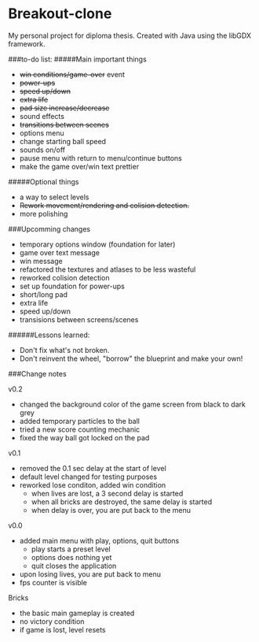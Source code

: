 # Breakout-clone
My personal project for diploma thesis. Created with Java using the libGDX framework.

###to-do list: 
#####Main important things
* <s>win conditions/game-over</s> event
* <s>power-ups 
 * speed up/down
 * extra life
 * pad size increase/decrease</s>
* sound effects
* <s>transitions between scenes</s>
* options menu
 * change starting ball speed
 * sounds on/off
* pause menu with return to menu/continue buttons
* make the game over/win text prettier
 
#####Optional things
- a way to select levels
- <s>Rework movement/rendering and colision detection.</s>
- more polishing

###Upcomming changes
* temporary options window (foundation for later)
* game over text message
* win message
* refactored the textures and atlases to be less wasteful
* reworked colision detection
* set up foundation for power-ups
 * short/long pad
 * extra life
 * speed up/down
* transisions between screens/scenes

######Lessons learned:
- Don't fix what's not broken.
- Don't reinvent the wheel, "borrow" the blueprint and make your own!

###Change notes

v0.2
* changed the background color of the game screen from black to dark grey
* added temporary particles to the ball
* tried a new score counting mechanic
* fixed the way ball got locked on the pad

v0.1
* removed the 0.1 sec delay at the start of level
* default level changed for testing purposes
* reworked lose conditon, added win condition
  * when lives are lost, a 3 second delay is started
  * when all bricks are destroyed, the same delay is started
  * when delay is over, you are put back to the menu

v0.0
* added main menu with play, options, quit buttons
  * play starts a preset level
  * options does nothing yet
  * quit closes the application
* upon losing lives, you are put back to menu
* fps counter is visible


Bricks
* the basic main gameplay is created
* no victory condition
* if game is lost, level resets
